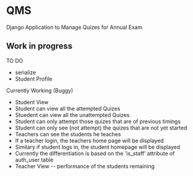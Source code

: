 # QMS
Django Application to Manage Quizes for Annual Exam

Work in progress
----------------

TO DO
* serialize
* Student Profile

Currently Working (Buggy)
* Student View
* Student can view all the attempted Quizes
* Stuedent can view all the unattempted Quizes
* Student can only attempt those quizes that are of previous timings
* Student can only see (not attempt) the quizes that are not yet started
* Teachers can see the students he teaches
* If a teacher login, the teachers home page will be displayed
* Similary if student logs in, the student homepage will be displayed
* Currently the differentiation is based on the 'is_staff' attribute of auth_user table
* Teacher View -- performance of the students remaining
